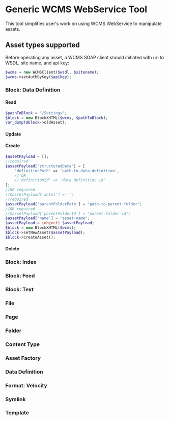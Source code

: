 # Generic WCMS WebService Tool
This tool simplifies user's work on using WCMS WebService to manipulate assets.

## Asset types supported

Before operating any asset, a WCMS SOAP client should initiated with url to WSDL, site name, and api key:
```PHP
$wcms = new WCMSClient($wsdl, $sitename);
$wcms->setAuthByKey($apikey);
```

### Block: Data Definition
#### Read
```PHP
$pathToBlock = "/Settings";
$block = new BlockXHTML($wcms, $pathToBlock);
var_dump($block->oldAsset);
```
#### Update
#### Create
```PHP
$assetPayload = [];
//required
$assetPayload['structuredData'] = [
    'definitionPath' => 'path-to-data-definition',
    // OR
    //'definitionId' => 'data definition id'
];
//OR required
//$assetPayload['xhtml'] = '';
//required
$assetPayload['parentFolderPath'] = "path-to-parent-folder";
//OR required
//$assetPayload['parentFolderId'] = "parent-folder-id";
$assetPayload['name'] = "asset-name";
$assetPayload = (object) $assetPayload;
$block = new BlockXHTML($wcms);
$block->setNewAsset($assetPayload);
$block->createAsset();
```
#### Delete
### Block: Index
### Block: Feed
### Block: Text
### File
### Page
### Folder
### Content Type
### Asset Factory
### Data Definition
### Format: Velocity
### Symlink
### Template
